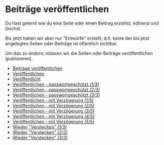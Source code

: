 # Beiträge veröffentlichen

Du hast gelernt wie du eine Seite oder einen Beitrag erstellst, editierst und löschst.

Bis jetzt haben wir aber nur "Entwürfe" erstellt, d.h. keine der bis jetzt angelegten Seiten oder Beiträge ist öffentlich sichtbar.

Um das zu ändern, müssen wir die Seiten oder Beiträge veröffentlichen (publizieren).

  - [Beiträge veröffentlichen](./00_teaser.md) 
  - [Veröffentlichen](./01_publish.md) 
  - [Veröffentlicht](./02_published.md) 
  - [Veröffentlichen - passwortgeschützt *(1/3)*](./03_publish_with_password_1.md) 
  - [Veröffentlichen - passwortgeschützt *(2/3)*](./03_publish_with_password_2.md) 
  - [Veröffentlichen - passwortgeschützt *(3/3)*](./03_publish_with_password_3.md) 
  - [Veröffentlichen - mit Verzögerung *(1/5)*](./04_publish_delayed_1.md) 
  - [Veröffentlichen - mit Verzögerung *(2/5)*](./04_publish_delayed_2.md) 
  - [Veröffentlichen - mit Verzögerung *(3/5)*](./04_publish_delayed_3.md) 
  - [Veröffentlichen - mit Verzögerung *(4/5)*](./04_publish_delayed_4.md) 
  - [Veröffentlichen - mit Verzögerung *(5/5)*](./04_publish_delayed_5.md) 
  - [Wieder "Verstecken" *(1/3)*](./05_unpublish_1.md) 
  - [Wieder "Verstecken" *(2/3)*](./05_unpublish_2.md) 
  - [Wieder "Verstecken" *(3/3)*](./05_unpublish_3.md) 

